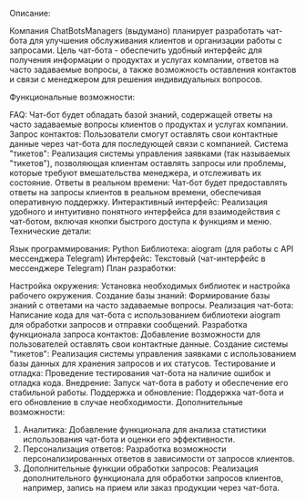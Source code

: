 Описание:

Компания ChatBotsManagers (выдумано) планирует разработать чат-бота для улучшения обслуживания клиентов и организации работы с запросами. Цель чат-бота - обеспечить удобный интерфейс для получения информации о продуктах и услугах компании, ответов на часто задаваемые вопросы, а также возможность оставления контактов и связи с менеджером для решения индивидуальных вопросов.

Функциональные возможности:

FAQ: Чат-бот будет обладать базой знаний, содержащей ответы на часто задаваемые вопросы клиентов о продуктах и услугах компании.
Запрос контактов: Пользователи смогут оставлять свои контактные данные через чат-бота для последующей связи с компанией.
Система "тикетов": Реализация системы управления заявками (так называемых "тикетов"), позволяющая клиентам оставлять запросы или проблемы, которые требуют вмешательства менеджера, и отслеживать их состояние.
Ответы в реальном времени: Чат-бот будет предоставлять ответы на запросы клиентов в реальном времени, обеспечивая оперативную поддержку.
Интерактивный интерфейс: Реализация удобного и интуитивно понятного интерфейса для взаимодействия с чат-ботом, включая кнопки быстрого доступа к функциям и меню.
Технические детали:

Язык программирования: Python
Библиотека: aiogram (для работы с API мессенджера Telegram)
Интерфейс: Текстовый (чат-интерфейс в мессенджере Telegram)
План разработки:

Настройка окружения: Установка необходимых библиотек и настройка рабочего окружения.
Создание базы знаний: Формирование базы знаний с ответами на часто задаваемые вопросы.
Реализация чат-бота: Написание кода для чат-бота с использованием библиотеки aiogram для обработки запросов и отправки сообщений.
Разработка функционала запроса контактов: Добавление возможности для пользователей оставлять свои контактные данные.
Создание системы "тикетов": Реализация системы управления заявками с использованием базы данных для хранения запросов и их статусов.
Тестирование и отладка: Проведение тестирования чат-бота на наличие ошибок и отладка кода.
Внедрение: Запуск чат-бота в работу и обеспечение его стабильной работы.
Поддержка и обновление: Поддержка чат-бота и его обновление в случае необходимости.
Дополнительные возможности:

1. Аналитика: Добавление функционала для анализа статистики использования чат-бота и оценки его эффективности.
2. Персонализация ответов: Разработка возможности персонализированных ответов в зависимости от запросов клиентов.
3. Дополнительные функции обработки запросов: Реализация дополнительного функционала для обработки запросов клиентов, например, запись на прием или заказ продукции через чат-бота.

